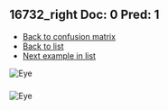## 16732_right Doc: 0 Pred: 1
- [Back to confusion matrix](https://github.com/juliandewit/kaggle_retinopathy/blob/master/matrix.md)
- [Back to list](https://github.com/juliandewit/kaggle_retinopathy/blob/master/lists/01/list.md)
- [Next example in list](https://github.com/juliandewit/kaggle_retinopathy/blob/master/lists/01/16/16735_left.md)

![Eye](https://retinopaty.blob.core.windows.net/size1024/16732_right_0.jpeg)

### 

![Eye]()
